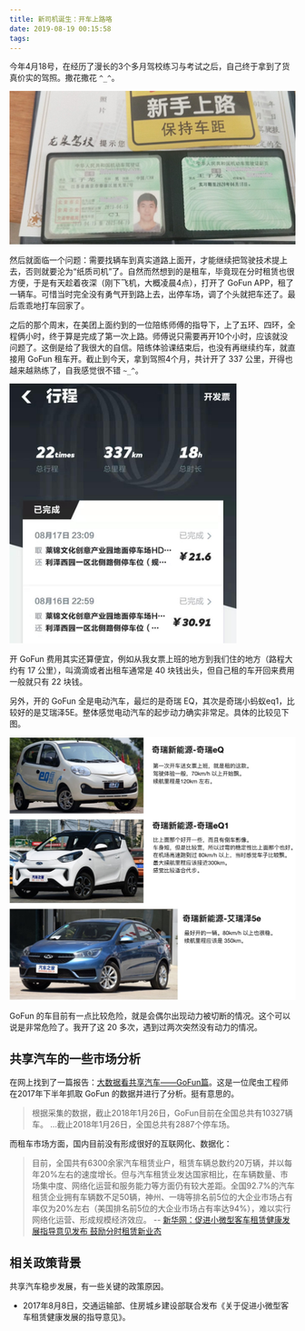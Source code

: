 ```yaml
---
title: 新司机诞生：开车上路咯
date: 2019-08-19 00:15:58
tags:
---
```


今年4月18号，在经历了漫长的3个多月驾校练习与考试之后，自己终于拿到了货真价实的驾照。撒花撒花 `^_^`。

<img src="/images/2019/08/driving-license.jpeg" style="width: 640px;" />

然后就面临一个问题：需要找辆车到真实道路上面开，才能继续把驾驶技术提上去，否则就要沦为“纸质司机”了。自然而然想到的是租车，毕竟现在分时租赁也很方便，于是有天趁着夜深（刚下飞机，大概凌晨4点），打开了 GoFun APP，租了一辆车。可惜当时完全没有勇气开到路上去，出停车场，调了个头就把车还了。最后乖乖地打车回家了。

<!-- more -->

之后的那个周末，在美团上面约到的一位陪练师傅的指导下，上了五环、四环，全程俩小时，终于算是完成了第一次上路。师傅说只需要再开10个小时，应该就没问题了。这倒是给了我很大的自信。陪练体验课结束后，也没有再继续约车，就直接用 GoFun 租车开。截止到今天，拿到驾照4个月，共计开了 337 公里，开得也越来越熟练了，自我感觉很不错 `~_^`。

<img src="/images/2019/08/go-fun-order-list.jpeg" style="width: 400px;" />

开 GoFun 费用其实还算便宜，例如从我女票上班的地方到我们住的地方（路程大约有 17 公里），叫滴滴或者出租车通常是 40 块钱出头，但自己租的车开回来费用一般就只有 22 块钱。

另外，开的 GoFun 全是电动汽车，最烂的是奇瑞 EQ，其次是奇瑞小蚂蚁eq1，比较好的是艾瑞泽5E。整体感觉电动汽车的起步动力确实非常足。具体的比较见下图。

<img src="/images/2019/08/car-compare.jpg" style="width: 700px;">

GoFun 的车目前有一点比较危险，就是会偶尔出现动力被切断的情况。这个可以说是非常危险了。我开了这 20 多次，遇到过两次突然没有动力的情况。

## 共享汽车的一些市场分析

在网上找到了一篇报告：[大数据看共享汽车——GoFun篇](http://www.april1985.com/sharecar_report/gofun/report/index.html)。这是一位爬虫工程师在2017年下半年抓取 GoFun 的数据并进行了分析。挺有意思的。

> 根据采集的数据，截止2018年1月26日，GoFun目前在全国总共有10327辆车。
> ...截止2018年1月26日，全国总共有2887个停车场。

而租车市场方面，国内目前没有形成很好的互联网化、数据化：

> 目前，全国共有6300余家汽车租赁业户，租赁车辆总数约20万辆，并以每年20%左右的速度增长。但与汽车租赁业发达国家相比，在车辆数量、市场集中度、网络化运营和服务能力等方面仍有较大差距。全国92.7%的汽车租赁企业拥有车辆数不足50辆，神州、一嗨等排名前5位的大企业市场占有率仅为20%左右（美国排名前5位的大企业市场占有率达94%），难以实行网络化运营、形成规模经济效应。
> -- [新华网：促进小微型客车租赁健康发展指导意见发布 鼓励分时租赁新业态](http://www.xinhuanet.com//politics/2017-08/08/c_1121446937.htm)

## 相关政策背景

共享汽车稳步发展，有一些关键的政策原因。

+ 2017年8月8日，交通运输部、住房城乡建设部联合发布《关于促进小微型客车租赁健康发展的指导意见》。
